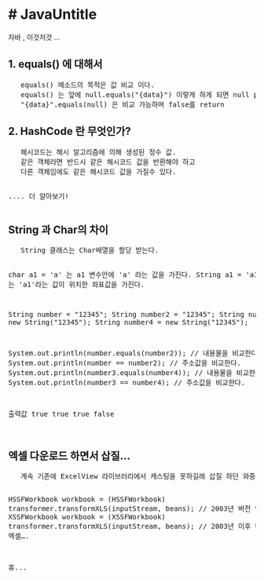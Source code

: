 <h1># JavaUntitle</h1>
<p>자바 , 이것저것 ... </p>

<h2> 1. equals() 에 대해서 </h2>
<pre>
   equals() 메소드의 목적은 값 비교 이다.
   equals() 는 앞에 null.equals("{data}") 이렇게 하게 되면 null point error 가 발생한다.
   "{data}".equals(null) 은 비교 가능하며 false를 return
</pre>
<h2> 2. HashCode 란 무엇인가?</h2>
<pre>
   해시코드는 해시 알고리즘에 의해 생성된 정수 값.
   같은 객체라면 반드시 같은 해시코드 값을 반환해야 하고
   다른 객체임에도 같은 해시코드 값을 가질수 있다.
   
   .... 더 알아보기!
</pre>
<h2>String 과 Char의 차이</h2>
<pre>
   String 클래스는 Char배열을 할당 받는다.
   
   char a1 = 'a' 는 a1 변수안에 'a' 라는 값을 가진다.
   String a1 = 'a1' 는 'a1'라는 값이 위치한 좌표값을 가진다.
   
   String number = "12345";
   String number2 = "12345";
   String number3 = new String("12345");
   String number4 = new String("12345");

   System.out.println(number.equals(number2));  // 내용물을 비교한다.
   System.out.println(number == number2);       // 주소값을 비교한다.
   System.out.println(number3.equals(number4)); // 내용물을 비교한다.
   System.out.println(number3 == number4);      // 주소값을 비교한다.
   
   출력값
   true 
   true
   true
   false
   
</pre>

<h2>엑셀 다운로드 하면서 삽질...</h2>
<pre>
   계속 기존에 ExcelView 라이브러리에서 캐스팅을 못하길래 삽질 하던 와중....
   
   HSSFWorkbook workbook = (HSSFWorkbook) transformer.transformXLS(inputStream, beans);  // 2003년 버전 엑셀
   XSSFWorkbook workbook = (XSSFWorkbook) transformer.transformXLS(inputStream, beans); // 2003년 이후 버전 엑셀….
   
   휴...
</pre>

